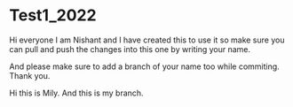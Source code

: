 # Test1_2022

Hi everyone I am Nishant and I have created this to use it so make sure you can pull and push the changes into this one by writing your name.

And please make sure to add a branch of your name too while commiting. Thank you.



Hi this is Mily. And this is my branch.
